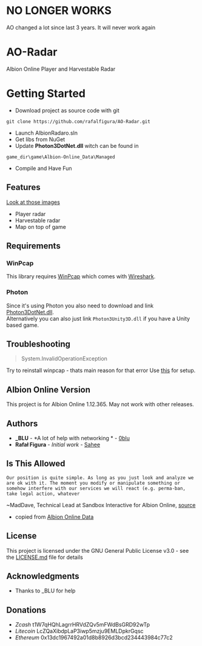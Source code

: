 # NO LONGER WORKS
AO changed a lot since last 3 years. It will never work again

# AO-Radar

Albion Online Player and Harvestable Radar

# Getting Started

* Download project as source code with git
```
git clone https://github.com/rafalfigura/AO-Radar.git

```
* Launch AlbionRadaro.sln
* Get libs from NuGet
* Update **Photon3DotNet.dll** witch can be found in 
```
game_dir\game\Albion-Online_Data\Managed
```

* Compile and Have Fun

## Features
  [Look at those images](https://imgur.com/a/xRBWGvx)
  
  * Player radar
  * Harvestable radar
  * Map on top of game

  
## Requirements


### WinPcap
This library requires [WinPcap](https://www.winpcap.org/) which comes with [Wireshark](https://www.wireshark.org/).

### Photon
Since it's using Photon you also need to download and link [Photon3DotNet.dll](https://www.photonengine.com/sdks#client-csharp).<br />
Alternatively you can also just link `Photon3Unity3D.dll` if you have a Unity based game.


## Troubleshooting

> System.InvalidOperationException 

Try to reinstall winpcap - thats main reason for that error 
Use [this](https://github.com/PcapDotNet/Pcap.Net/wiki/Using-Pcap.Net-in-your-programs) for setup.

## Albion Online Version

This project is for Albion Online 1.12.365. May not work with other releases.

## Authors

* **_BLU** - *A lot of help with networking * - [0blu](https://github.com/0blu)
* **Rafał Figura** - *Initial work* - [Sahee](https://github.com/rafalfigura)

## Is This Allowed
 ```Our position is quite simple. As long as you just look and analyze we are ok with it. The moment you modify or manipulate something or somehow interfere with our services we will react (e.g. perma-ban, take legal action, whatever```

~MadDave, Technical Lead at Sandbox Interactive for Albion Online, [source](https://forum.albiononline.com/index.php/Thread/51604-Is-it-allowed-to-scan-your-internet-trafic-and-pick-up-logs/?postID=512670#post512670)

* copied from [Albion Online Data](https://www.albion-online-data.com/)
## License

This project is licensed under the GNU General Public License v3.0 - see the [LICENSE.md](LICENSE.md) file for details

## Acknowledgments

* Thanks to _BLU for help

## Donations

* *Zcash*	t1W7qHQhLagrrHRVdZQv5mFWdBsGRD92wTp
* *Litecoin*	LcZQaXibdpLaP3iwp5mzju9EMLDpkrGqsc
* *Ethereum*	0x13dc1967492a01d8b8926d3bcd234443984c77c2

